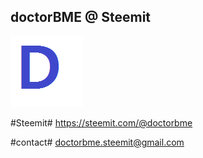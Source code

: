 ## doctorBME @ Steemit

![profile1](prof2.png)

#Steemit#
https://steemit.com/@doctorbme

#contact#
doctorbme.steemit@gmail.com

